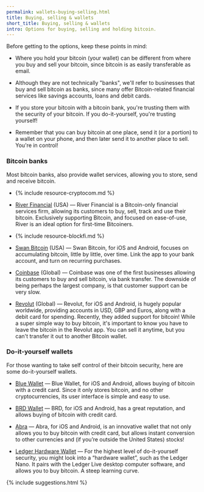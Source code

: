 ```yaml
---
permalink: wallets-buying-selling.html
title: Buying, selling & wallets
short_title: Buying, selling & wallets
intro: Options for buying, selling and holding bitcoin.
---
```


Before getting to the options, keep these points in mind:

- Where you hold your bitcoin (your wallet) can be different from where you buy and sell your bitcoin, since bitcoin is as easily transferable as email.

- Although they are not technically "banks", we'll refer to businesses that buy and sell bitcoin as banks, since many offer Bitcoin-related financial services like savings accounts, loans and debit cards.

- If you store your bitcoin with a bitcoin bank, you're trusting them with the security of your bitcoin. If you do-it-yourself, you're trusting yourself!

- Remember that you can buy bitcoin at one place, send it (or a portion) to a wallet on your phone, and then later send it to another place to sell. You're in control!

### Bitcoin banks

Most bitcoin banks, also provide wallet services, allowing you to store, send and receive bitcoin.

- {% include resource-cryptocom.md %}

- [River Financial](https://www.river.com) (USA) — River Financial is a Bitcoin-only financial services firm, allowing its customers to buy, sell, track and use their bitcoin. Exclusively supporting Bitcoin, and focused on ease-of-use, River is an ideal option for first-time Bitcoiners.

- {% include resource-blockfi.md %}

- [Swan Bitcoin](https://swanbitcoin.com/startwithbitcoin) (USA) — Swan Bitcoin, for iOS and Android, focuses on accumulating bitcoin, little by little, over time. Link the app to your bank account, and turn on recurring purchases.

- [Coinbase](https://www.coinbase.com) (Global) — Coinbase was one of the first businesses allowing its customers to buy and sell bitcoin, via bank transfer. The downside of being perhaps the largest company, is that customer support can be very slow.

- [Revolut](https://revolut.com/referral/frankl52t) (Global) — Revolut, for iOS and Android, is hugely popular worldwide, providing accounts in USD, GBP and Euros, along with a debit card for spending. Recently, they added support for bitcoin! While a super simple way to buy bitcoin, it's important to know you have to leave the bitcoin in the Revolut app. You can sell it anytime, but you can't transfer it out to another Bitcoin wallet.

### Do-it-yourself wallets

For those wanting to take self control of their bitcoin security, here are some do-it-yourself wallets.

- [Blue Wallet](https://bluewallet.io) — Blue Wallet, for iOS and Android, allows buying of bitcoin with a credit card. Since it only stores bitcoin, and no other cryptocurrencies, its user interface is simple and easy to use.

- [BRD Wallet](https://brd.com) — BRD, for iOS and Android, has a great reputation, and allows buying of bitcoin with credit card.

- [Abra](https://www.abra.com) — Abra, for iOS and Android, is an innovative wallet that not only allows you to buy bitcoin with credit card, but allows instant conversion to other currencies and (if you’re outside the United States) stocks!

- [Ledger Hardware Wallet](https://shop.ledger.com/?r=9be4f2a7e990) — For the highest level of do-it-yourself security, you might look into a “hardware wallet”, such as the Ledger Nano. It pairs with the Ledger Live desktop computer software, and allows you to buy bitcoin. A steep learning curve.

{% include suggestions.html %}
